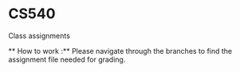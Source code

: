 # CS540
Class assignments

** How to work :**
Please navigate through the branches to find the assignment file needed for grading.
